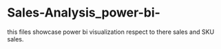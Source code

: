 # Sales-Analysis_power-bi-
this files showcase power bi visualization respect to there sales and SKU sales.
